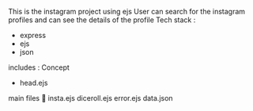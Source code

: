 This is the instagram project using ejs
User can search for the instagram profiles and can see the details of the profile
Tech stack : 
- express
- ejs
- json

includes : Concept
- head.ejs

main files 🔴
insta.ejs
diceroll.ejs
error.ejs
data.json
